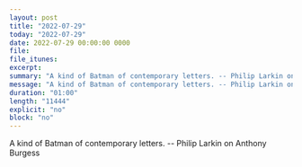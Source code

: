 ```yaml
---
layout: post
title: "2022-07-29"
today: "2022-07-29"
date: 2022-07-29 00:00:00 0000
file:
file_itunes:
excerpt:
summary: "A kind of Batman of contemporary letters. -- Philip Larkin on Anthony Burgess"
message: "A kind of Batman of contemporary letters. -- Philip Larkin on Anthony Burgess"
duration: "01:00"
length: "11444"
explicit: "no"
block: "no"
---
```

A kind of Batman of contemporary letters. -- Philip Larkin on Anthony Burgess

